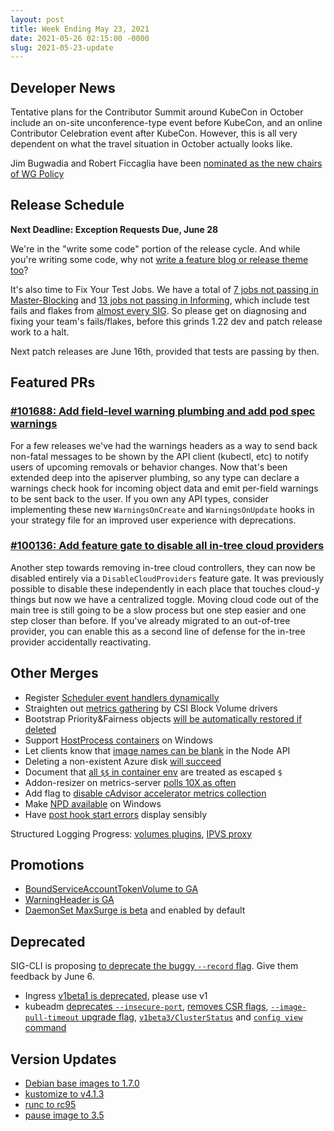 ```yaml
---
layout: post
title: Week Ending May 23, 2021
date: 2021-05-26 02:15:00 -0000
slug: 2021-05-23-update
---
```


## Developer News

Tentative plans for the Contributor Summit around KubeCon in October include an on-site unconference-type event before KubeCon, and an online Contributor Celebration event after KubeCon. However, this is all very dependent on what the travel situation in October actually looks like.

Jim Bugwadia and Robert Ficcaglia have been [nominated as the new chairs of WG Policy](https://groups.google.com/g/kubernetes-dev/c/rsYcJQfGHV4)

## Release Schedule

**Next Deadline: Exception Requests Due, June 28**

We're in the "write some code" portion of the release cycle.  And while you're writing some code, why not [write a feature blog or release theme too](https://groups.google.com/g/kubernetes-dev/c/g8pm9bg1-Lo)?

It's also time to Fix Your Test Jobs.  We have a total of [7 jobs not passing in Master-Blocking](https://testgrid.k8s.io/sig-release-master-blocking) and [13 jobs not passing in Informing](https://testgrid.k8s.io/sig-release-master-informing), which include test fails and flakes from [almost every SIG](https://groups.google.com/g/kubernetes-dev/c/lpAsAFaBkj4).  So please get on diagnosing and fixing your team's fails/flakes, before this grinds 1.22 dev and patch release work to a halt.

Next patch releases are June 16th, provided that tests are passing by then.

## Featured PRs

### [#101688: Add field-level warning plumbing and add pod spec warnings](https://github.com/kubernetes/kubernetes/pull/101688)

For a few releases we've had the warnings headers as a way to send back non-fatal messages to be shown by the API client (kubectl, etc) to notify users of upcoming removals or behavior changes. Now that's been extended deep into the apiserver plumbing, so any type can declare a warnings check hook for incoming object data and emit per-field warnings to be sent back to the user. If you own any API types, consider implementing these new `WarningsOnCreate` and `WarningsOnUpdate` hooks in your strategy file for an improved user experience with deprecations.

### [#100136: Add feature gate to disable all in-tree cloud providers](https://github.com/kubernetes/kubernetes/pull/100136)

Another step towards removing in-tree cloud controllers, they can now be disabled entirely via a `DisableCloudProviders` feature gate. It was previously possible to disable these independently in each place that touches cloud-y things but now we have a centralized toggle. Moving cloud code out of the main tree is still going to be a slow process but one step easier and one step closer than before. If you've already migrated to an out-of-tree provider, you can enable this as a second line of defense for the in-tree provider accidentally reactivating.

## Other Merges

* Register [Scheduler event handlers dynamically](https://github.com/kubernetes/kubernetes/pull/101394)
* Straighten out [metrics gathering](https://github.com/kubernetes/kubernetes/pull/101587) by CSI Block Volume drivers
* Bootstrap Priority&Fairness objects [will be automatically restored if deleted](https://github.com/kubernetes/kubernetes/pull/102067)
* Support [HostProcess containers](https://github.com/kubernetes/kubernetes/pull/99576) on Windows
* Let clients know that [image names can be blank](https://github.com/kubernetes/kubernetes/pull/102159) in the Node API
* Deleting a non-existent Azure disk [will succeed](https://github.com/kubernetes/kubernetes/pull/102083)
* Document that [all `$$` in container env](https://github.com/kubernetes/kubernetes/pull/101916) are treated as escaped `$`
* Addon-resizer on metrics-server [polls 10X as often](https://github.com/kubernetes/kubernetes/pull/101869)
* Add flag to [disable cAdvisor accelerator metrics collection](https://github.com/kubernetes/kubernetes/pull/101712)
* Make [NPD available](https://github.com/kubernetes/kubernetes/pull/101539) on Windows
* Have [post hook start errors](https://github.com/kubernetes/kubernetes/pull/100608) display sensibly

Structured Logging Progress: [volumes plugins](https://github.com/kubernetes/kubernetes/pull/101510), [IPVS proxy](https://github.com/kubernetes/kubernetes/pull/97796)

## Promotions

* [BoundServiceAccountTokenVolume to GA](https://github.com/kubernetes/kubernetes/pull/101992)
* [WarningHeader is GA](https://github.com/kubernetes/kubernetes/pull/100754)
* [DaemonSet MaxSurge is beta](https://github.com/kubernetes/kubernetes/pull/101742) and enabled by default

## Deprecated

SIG-CLI is proposing [to deprecate the buggy `--record` flag](https://groups.google.com/g/kubernetes-dev/c/g8pm9bg1-Lo).  Give them feedback by June 6.

* Ingress [v1beta1 is deprecated](https://github.com/kubernetes/kubernetes/pull/102030), please use v1
* kubeadm [deprecates `--insecure-port`](https://github.com/kubernetes/kubernetes/pull/102121), [removes CSR flags](https://github.com/kubernetes/kubernetes/pull/102121), [`--image-pull-timeout` upgrade flag](https://github.com/kubernetes/kubernetes/pull/102093), [`v1beta3/ClusterStatus`](https://github.com/kubernetes/kubernetes/pull/101915) and [`config view` command](https://github.com/kubernetes/kubernetes/pull/102071)

## Version Updates

* [Debian base images to 1.7.0](https://github.com/kubernetes/kubernetes/pull/102302)
* [kustomize to v4.1.3](https://github.com/kubernetes/kubernetes/pull/102193)
* [runc to rc95](https://github.com/kubernetes/kubernetes/pull/102147)
* [pause image to 3.5](https://github.com/kubernetes/kubernetes/pull/100292)
